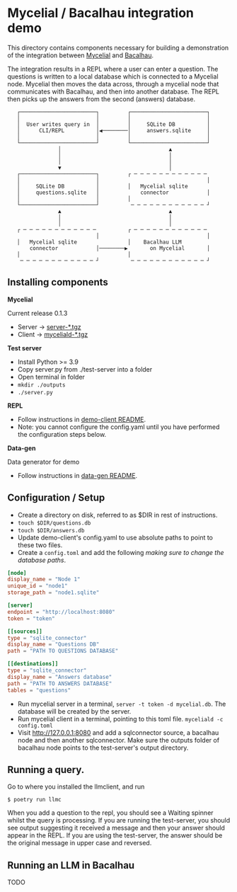 # Mycelial / Bacalhau integration demo

This directory contains components necessary for building a demonstration of the integration between [Mycelial](https://www.mycelial.com/) and [Bacalhau](https://www.bacalhau.org/).

The integration results in a REPL where a user can enter a question. The questions is written to a local database which is connected to a Mycelial node.  Mycelial then moves the data across, through a mycelial node that communicates with Bacalhau, and then into another database.  The REPL then picks up the answers from the second (answers) database.

```
   ┌────────────────────────┐         ┌────────────────────────┐
   │                        │         │                        │
   │  User writes query in  │         │     SQLite DB          │
   │      CLI/REPL          │◀────────│     answers.sqlite     │
   │                        │         │                        │
   └────────────────────────┘         └────────────────────────┘
                │                                  ▲
                │                                  │
                │                                  │
                ▼                                  │
   ┌────────────────────────┐         ┌ ─ ─ ─ ─ ─ ─ ─ ─ ─ ─ ─ ─
   │                        │                                  │
   │     SQLite DB          │         │   Mycelial sqlite
   │     questions.sqlite   │             connector            │
   │                        │         │
   └────────────────────────┘          ─ ─ ─ ─ ─ ─ ─ ─ ─ ─ ─ ─ ┘
                ▲                                  ▲
                │                                  │
                │                                  │
   ┌ ─ ─ ─ ─ ─ ─ ─ ─ ─ ─ ─ ─          ┌ ─ ─ ─ ─ ─ ─ ─ ─ ─ ─ ─ ─
                            │                                  │
   │   Mycelial sqlite                │    Bacalhau LLM
       connector            │────────▶       on Mycelial       │
   │                                  │
    ─ ─ ─ ─ ─ ─ ─ ─ ─ ─ ─ ─ ┘          ─ ─ ─ ─ ─ ─ ─ ─ ─ ─ ─ ─ ┘
```

## Installing components

**Mycelial**

Current release 0.1.3

* Server -> [server-*.tgz](https://github.com/mycelial/mycelial/releases/tag/v0.1.3)
* Client -> [myceliald-*.tgz](https://github.com/mycelial/mycelial/releases/tag/v0.1.3)

**Test server**

* Install Python >= 3.9
* Copy server.py from ./test-server into a folder 
* Open terminal in folder
* `mkdir ./outputs`
* `./server.py`


**REPL** 

* Follow instructions in [demo-client README](./demo-client/README.md). 
* Note: you cannot configure the config.yaml until you have performed the configuration steps below.


**Data-gen**

Data generator for demo

* Follow instructions in [data-gen README](./data-gen/README.md). 

## Configuration / Setup 

* Create a directory on disk, referred to as $DIR in rest of instructions.
* `touch $DIR/questions.db`
* `touch $DIR/answers.db`
* Update demo-client's config.yaml to use absolute paths to point to these two files.
* Create a `config.toml` and add the following *making sure to change the database paths*.

```toml
[node]
display_name = "Node 1"
unique_id = "node1"
storage_path = "node1.sqlite"

[server]
endpoint = "http://localhost:8080"
token = "token"

[[sources]]
type = "sqlite_connector"
display_name = "Questions DB"
path = "PATH TO QUESTIONS DATABASE"

[[destinations]]
type = "sqlite_connector"
display_name = "Answers database"
path = "PATH TO ANSWERS DATABASE"
tables = "questions"
```

* Run mycelial server in a terminal, `server -t token -d mycelial.db`. The database will be created by the server. 
* Run mycelial client in a terminal, pointing to this toml file. `myceliald -c config.toml`
* Visit http://127.0.0.1:8080 and add a sqlconnector source, a bacalhau node and then another sqlconnector. Make sure the outputs folder of bacalhau node points to the test-server's output directory. 

## Running a query.

Go to where you installed the llmclient, and run 

```shell
$ poetry run llmc
```

When you add a question to the repl, you should see a Waiting spinner whilst the query is processing.  If you are running the test-server, you should see output suggesting it received a message and then your answer should appear in the REPL.  If you are using the test-server, the answer should be the original message in upper case and reversed.

## Running an LLM in Bacalhau 

TODO